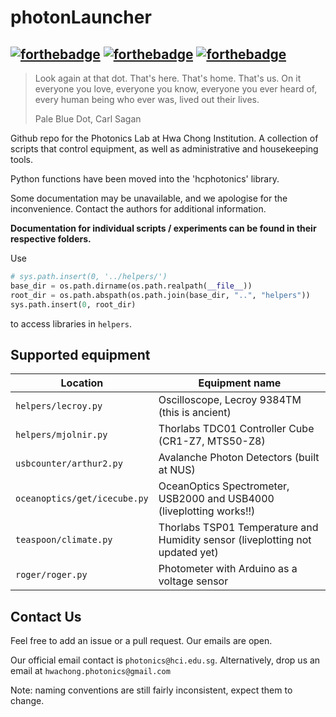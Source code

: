 # photonLauncher
[![forthebadge](https://forthebadge.com/images/badges/made-with-python.svg)](https://forthebadge.com)
[![forthebadge](https://forthebadge.com/images/badges/built-with-science.svg)](https://forthebadge.com)
[![forthebadge](https://forthebadge.com/images/badges/uses-badges.svg)](https://forthebadge.com)
---------
 > Look again at that dot. That's here. That's home. That's us. On it everyone you love, everyone you know, everyone you ever heard of, every human being who ever was, lived out their lives.
 >
 > Pale Blue Dot, Carl Sagan

Github repo for the Photonics Lab at Hwa Chong Institution. A collection of scripts that control equipment, as well as administrative and housekeeping tools.

Python functions have been moved into the 'hcphotonics' library. 

Some documentation may be unavailable, and we apologise for the inconvenience. Contact the authors for additional information.

**Documentation for individual scripts / experiments can be found in their respective folders.**

Use
```python
# sys.path.insert(0, '../helpers/')
base_dir = os.path.dirname(os.path.realpath(__file__))
root_dir = os.path.abspath(os.path.join(base_dir, "..", "helpers"))
sys.path.insert(0, root_dir)
```
to access libraries in ```helpers```.

## Supported equipment

Location | Equipment name
--- | ---
```helpers/lecroy.py``` | Oscilloscope, Lecroy 9384TM (this is ancient)
```helpers/mjolnir.py```| Thorlabs TDC01 Controller Cube (CR1-Z7, MTS50-Z8)
```usbcounter/arthur2.py```| Avalanche Photon Detectors (built at NUS)
```oceanoptics/get/icecube.py```| OceanOptics Spectrometer, USB2000 and USB4000 (liveplotting works!!)
```teaspoon/climate.py```| Thorlabs TSP01 Temperature and Humidity sensor (liveplotting not updated yet)
```roger/roger.py```| Photometer with Arduino as a voltage sensor


## Contact Us

Feel free to add an issue or a pull request. Our emails are open.

Our official email contact is ```photonics@hci.edu.sg```. Alternatively, drop us an email at ```hwachong.photonics@gmail.com```

Note: naming conventions are still fairly inconsistent, expect them to change.

